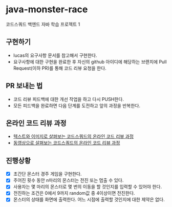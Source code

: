 # java-monster-race

코드스쿼드 백엔드 자바 학습 프로젝트 1

## 구현하기

- lucas의 요구사항 문서를 참고해서 구현한다.
- 요구사항에 대한 구현을 완료한 후 자신의 github 아이디에 해당하는 브랜치에 Pull Request(이하 PR)를 통해 코드 리뷰 요청을 한다.

## PR 보내는 법

- 코드 리뷰 피드백에 대한 개선 작업을 하고 다시 PUSH한다.
- 모든 피드백을 완료하면 다음 단계를 도전하고 앞의 과정을 반복한다.

## 온라인 코드 리뷰 과정

- [텍스트와 이미지로 살펴보는 코드스쿼드의 온라인 코드 리뷰 과정](https://github.com/code-squad/codesquad-docs/blob/master/codereview/README.md)
- [동영상으로 살펴보는 코드스쿼드의 온라인 코드 리뷰 과정](https://youtu.be/a5c9ku-_fok)

## 진행상황

-[x] 초간단 몬스터 경주 게임을 구현한다.
-[x] 주어진 횟수 동안 n마리의 몬스터는 전진 또는 멈출 수 있다.
-[x] 사용자는 몇 마리의 몬스터로 몇 번의 이동을 할 것인지를 입력할 수 있어야 한다.
-[x] 전진하는 조건은 0에서 9까지 random값 중 4이상이면 전진한다.
-[x] 몬스터의 상태를 화면에 출력한다. 어느 시점에 출력할 것인지에 대한 제약은 없다.